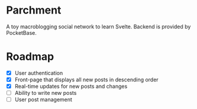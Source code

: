 # Parchment
A toy macroblogging social network to learn Svelte. Backend is provided by PocketBase.

# Roadmap

- [x] User authentication
- [x] Front-page that displays all new posts in descending order
- [x] Real-time updates for new posts and changes
- [ ] Ability to write new posts
- [ ] User post management
